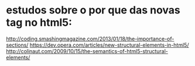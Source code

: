 

# estudos sobre o por que das novas tag no html5:
http://coding.smashingmagazine.com/2013/01/18/the-importance-of-sections/
https://dev.opera.com/articles/new-structural-elements-in-html5/
http://colinaut.com/2009/10/15/the-semantics-of-html5-structural-elements/

